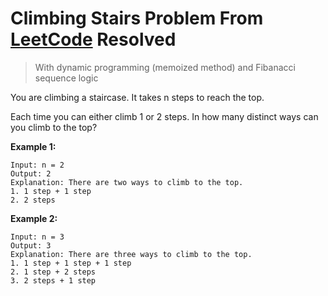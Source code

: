 # Climbing Stairs Problem From [LeetCode](https://leetcode.com/problems/climbing-stairs/description/) Resolved

> With dynamic programming (memoized method) and Fibanacci sequence logic


You are climbing a staircase. It takes n steps to reach the top.

Each time you can either climb 1 or 2 steps. In how many distinct ways can you climb to the top?

 

**Example 1:**
````
Input: n = 2
Output: 2
Explanation: There are two ways to climb to the top.
1. 1 step + 1 step
2. 2 steps
````
**Example 2:**
````
Input: n = 3
Output: 3
Explanation: There are three ways to climb to the top.
1. 1 step + 1 step + 1 step
2. 1 step + 2 steps
3. 2 steps + 1 step
````

